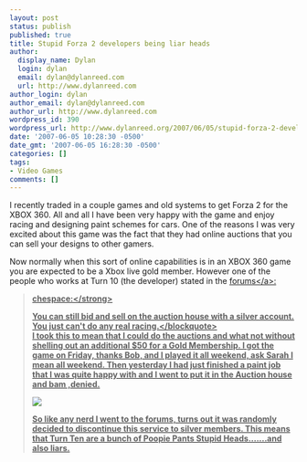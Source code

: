 ```yaml
---
layout: post
status: publish
published: true
title: Stupid Forza 2 developers being liar heads
author:
  display_name: Dylan
  login: dylan
  email: dylan@dylanreed.com
  url: http://www.dylanreed.com
author_login: dylan
author_email: dylan@dylanreed.com
author_url: http://www.dylanreed.com
wordpress_id: 390
wordpress_url: http://www.dylanreed.org/2007/06/05/stupid-forza-2-developers-being-liar-heads/
date: '2007-06-05 10:28:30 -0500'
date_gmt: '2007-06-05 16:28:30 -0500'
categories: []
tags:
- Video Games
comments: []
---
```

<p>I recently traded in a couple games and old systems to get Forza 2 for the XBOX 360. All and all I have been very happy with the game and enjoy racing and designing paint schemes for cars. One of the reasons I was very excited about this game was the fact that they had online auctions that you can sell your designs to other gamers.</p>
<p>Now normally when this sort of online capabilities is in an XBOX 360 game you are expected to be a Xbox live gold member. However one of the people who works at Turn 10 (the developer) stated in the <a href="http:&#47;&#47;forums.forzamotorsport.net&#47;forums&#47;thread&#47;178178.aspx">forums<&#47;a>:</p>
<blockquote><p><strong>chespace:<&#47;strong></p>
<p>You can still bid and sell on the auction house with a silver account.<br />
You just can't do any real racing.<&#47;blockquote><br />
I took this to mean that I could do the auctions and what not without shelling out an additional $50 for a Gold Membership. I got the game on Friday, thanks Bob, and I played it all weekend, ask Sarah I mean all weekend. Then yesterday I had just finished a paint job that I was quite happy with and I went to put it in the Auction house and bam ,denied.</p>
<p><img src="http:&#47;&#47;farm2.static.flickr.com&#47;1345&#47;530949755_be306cbe2f.jpg?v=0" &#47;></p>
<p>So like any nerd I went to the forums, turns out it was randomly decided to discontinue this service to silver members. This means that Turn Ten are a bunch of Poopie Pants Stupid Heads.......and also liars.</p>

